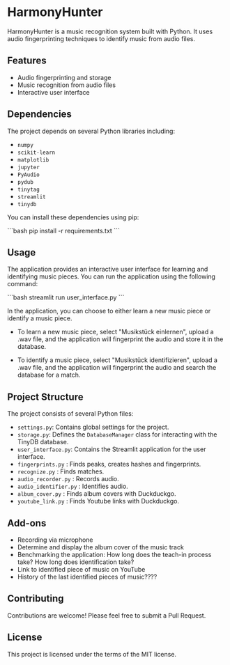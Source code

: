 # HarmonyHunter

HarmonyHunter is a music recognition system built with Python. It uses audio fingerprinting techniques to identify music from audio files.

## Features

- Audio fingerprinting and storage
- Music recognition from audio files
- Interactive user interface

## Dependencies

The project depends on several Python libraries including:

- `numpy`
- `scikit-learn`
- `matplotlib`
- `jupyter`
- `PyAudio`
- `pydub`
- `tinytag`
- `streamlit`
- `tinydb`

You can install these dependencies using pip:

\`\`\`bash
pip install -r requirements.txt
\`\`\`

## Usage

The application provides an interactive user interface for learning and identifying music pieces. You can run the application using the following command:

\`\`\`bash
streamlit run user_interface.py
\`\`\`

In the application, you can choose to either learn a new music piece or identify a music piece.

- To learn a new music piece, select "Musikstück einlernen", upload a .wav file, and the application will fingerprint the audio and store it in the database.

- To identify a music piece, select "Musikstück identifizieren", upload a .wav file, and the application will fingerprint the audio and search the database for a match.

## Project Structure

The project consists of several Python files:

- `settings.py`: Contains global settings for the project.
- `storage.py`: Defines the `DatabaseManager` class for interacting with the TinyDB database.
- `user_interface.py`: Contains the Streamlit application for the user interface.
- `fingerprints.py` : Finds peaks, creates hashes and fingerprints. 
- `recognize.py` : Finds matches.
- `audio_recorder.py` : Records audio.
- `audio_identifier.py` : Identifies audio.
- `album_cover.py` : Finds album covers with Duckduckgo.
- `youtube_link.py` : Finds Youtube links with Duckduckgo.

## Add-ons
- Recording via microphone
- Determine and display the album cover of the music track
- Benchmarking the application: How long does the teach-in process take? How long does identification take?
- Link to identified piece of music on YouTube
- History of the last identified pieces of music????


## Contributing

Contributions are welcome! Please feel free to submit a Pull Request.

## License

This project is licensed under the terms of the MIT license.